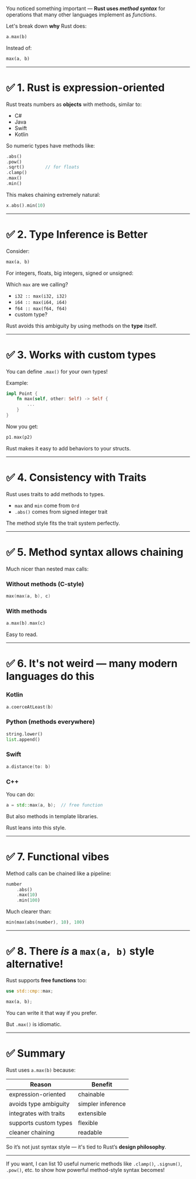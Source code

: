 You noticed something important — **Rust uses *method syntax*** for operations that many other languages implement as *functions*.

Let's break down **why** Rust does:

```rust
a.max(b)
```

Instead of:

```rust
max(a, b)
```

---

# ✅ 1. Rust is **expression-oriented**

Rust treats numbers as **objects** with methods, similar to:

* C#
* Java
* Swift
* Kotlin

So numeric types have methods like:

```rust
.abs()
.pow()
.sqrt()        // for floats
.clamp()
.max()
.min()
```

This makes chaining extremely natural:

```rust
x.abs().min(10)
```

---

# ✅ 2. Type Inference is Better

Consider:

```rust
max(a, b)
```

For integers, floats, big integers, signed or unsigned:

Which `max` are we calling?

* `i32 :: max(i32, i32)`
* `i64 :: max(i64, i64)`
* `f64 :: max(f64, f64)`
* custom type?

Rust avoids this ambiguity by using methods on the **type** itself.

---

# ✅ 3. Works with custom types

You can define `.max()` for your own types!

Example:

```rust
impl Point {
    fn max(self, other: Self) -> Self {
        ...
    }
}
```

Now you get:

```rust
p1.max(p2)
```

Rust makes it easy to add behaviors to your structs.

---

# ✅ 4. Consistency with Traits

Rust uses traits to add methods to types.

* `max` and `min` come from `Ord`
* `.abs()` comes from signed integer trait

The method style fits the trait system perfectly.

---

# ✅ 5. Method syntax allows chaining

Much nicer than nested max calls:

### Without methods (C-style)

```c
max(max(a, b), c)
```

### With methods

```rust
a.max(b).max(c)
```

Easy to read.

---

# ✅ 6. It's not weird — many modern languages do this

### Kotlin

```kotlin
a.coerceAtLeast(b)
```

### Python (methods everywhere)

```python
string.lower()
list.append()
```

### Swift

```swift
a.distance(to: b)
```

### C++

You can do:

```cpp
a = std::max(a, b);  // free function
```

But also methods in template libraries.

Rust leans into this style.

---

# ✅ 7. Functional vibes

Method calls can be chained like a pipeline:

```rust
number
    .abs()
    .max(10)
    .min(100)
```

Much clearer than:

```rust
min(max(abs(number), 10), 100)
```

---

# ✅ 8. There *is* a `max(a, b)` style alternative!

Rust supports **free functions** too:

```rust
use std::cmp::max;

max(a, b);
```

You can write it that way if you prefer.

But `.max()` is idiomatic.

---

# ✅ Summary

Rust uses `a.max(b)` because:

| Reason                 | Benefit           |
| ---------------------- | ----------------- |
| expression-oriented    | chainable         |
| avoids type ambiguity  | simpler inference |
| integrates with traits | extensible        |
| supports custom types  | flexible          |
| cleaner chaining       | readable          |

So it’s not just syntax style — it's tied to Rust’s **design philosophy**.

---

If you want, I can list 10 useful numeric methods like `.clamp()`, `.signum()`, `.pow()`, etc. to show how powerful method-style syntax becomes!
